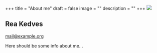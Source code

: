 +++
title = "About me"
draft = false
image = ""
description = ""
+++
![](/img/default-author.jpg)

## Rea Kedves

mail@example.org

Here should be some info about me...
